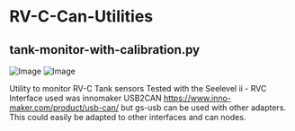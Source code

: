 # RV-C-Can-Utilities

## tank-monitor-with-calibration.py

![Image](https://github.com/user-attachments/assets/dcdcef2b-ac2b-4e01-9a3c-a4aafd27f14e)
![Image](https://github.com/user-attachments/assets/953b9f53-5f82-4402-8462-3f344dc08091)

Utility to monitor RV-C Tank sensors
Tested with the Seelevel ii - RVC<br>
Interface used was innomaker USB2CAN https://www.inno-maker.com/product/usb-can/ but gs-usb can be used with other adapters.<br>
This could easily be adapted to other interfaces and can nodes.<br>
